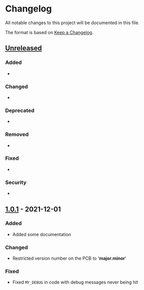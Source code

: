 # Changelog
All notable changes to this project will be documented in this file.

The format is based on [Keep a Changelog](https://keepachangelog.com/en/1.0.0/).

## [Unreleased]

### Added

- 

### Changed

- 

### Deprecated

- 

### Removed

- 

### Fixed

- 

### Security

- 

## [1.0.1] - 2021-12-01

### Added

- Added some documentation

### Changed

- Restricted version number on the PCB to '**major.minor**'

### Fixed

- Fixed `MY_DEBUG` in code with debug messages never being hit

[unreleased]: https://github.com/RonMcKay/capacitive-soil-moisture-sensor/compare/v1.0.1...dev
[1.0.1]: https://github.com/RonMcKay/capacitive-soil-moisture-sensor/compare/v1.0.0...v1.0.1

